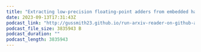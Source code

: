 ```yaml
---
title: "Extracting low-precision floating-point adders from embedded hard FP DSP Blocks on FPGAs"
date: 2023-09-13T17:31:43Z
podcast_link: "http://gussmith23.github.io/run-arxiv-reader-on-github-actions/audio/Extracting_low-precision_floating-point_adders_from_embedded_hard_FP_DSP_Blocks_on_FPGAs.mp3"
podcast_file_size: 3835943 B
podcast_duration: ""
podcast_length: 3835943
---
```

